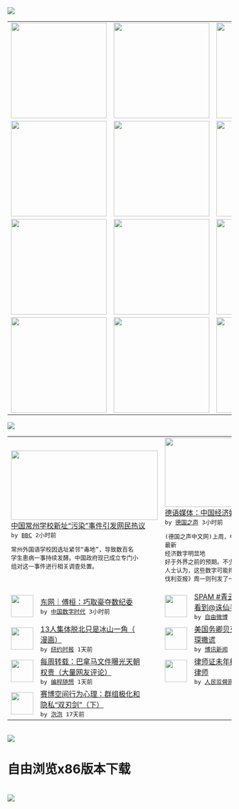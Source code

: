 

<a href="https://github.com/greatfire/z/raw/master/FreeBrowser.apk"><img src="https://raw.githubusercontent.com/greatfire/wiki/master/x/header.png" /></a><table><tr><td width="262" align="center" valign="center"><a href="https://github.com/greatfire/wiki/wiki/nyt" title="纽约时报中文网 国际纵览"><img src="https://raw.githubusercontent.com/greatfire/wiki/master/x/nyt_flag.png" width="215"/></a></td><td width="262" align="center" valign="center"><a href="https://github.com/greatfire/wiki/wiki/dw" title=""><img src="https://raw.githubusercontent.com/greatfire/wiki/master/x/dw_flag.png" width="215"/></a></td><td width="262" align="center" valign="center"><a href="https://github.com/greatfire/wiki/wiki/rmjd" title=""><img src="https://raw.githubusercontent.com/greatfire/wiki/master/x/rmjd_flag.png" width="215"/></a></td></tr><tr><td width="262" align="center" valign="center"><a href="https://github.com/paopaonetizen/website" title="泡泡 - 未经审查的互联网信息"><img src="https://raw.githubusercontent.com/greatfire/wiki/master/x/pp_flag.png" width="215"/></a></td><td width="262" align="center" valign="center"><a href="https://github.com/getlantern/mirror" title="以及自由微博和GreatFire.org官方中文论坛"><img src="https://raw.githubusercontent.com/greatfire/wiki/master/x/lantern_flag.png" width="215"/></a></td><td width="262" align="center" valign="center"><a href="https://github.com/cdtmirrors/m/" title=""><img src="https://raw.githubusercontent.com/greatfire/wiki/master/x/cdt_flag.png" width="215"/></a></td></tr><tr><td width="262" align="center" valign="center"><a href="https://github.com/program-think/blog" title="编程随想的博客"><img src="https://raw.githubusercontent.com/greatfire/wiki/master/x/pt_flag.png" width="215"/></a></td><td width="262" align="center" valign="center"><a href="https://github.com/greatfire/wiki/wiki/bbc" title=""><img src="https://raw.githubusercontent.com/greatfire/wiki/master/x/bbc_flag.png" width="215"/></a></td><td width="262" align="center" valign="center"><a href="https://github.com/freeweibo/s" title="自由微博 - 匿名和不受屏蔽的新浪微博搜索"><img src="https://raw.githubusercontent.com/greatfire/wiki/master/x/fw_flag.png" width="215"/></a></td></tr><tr><td width="262" align="center" valign="center"><a href="https://github.com/greatfire/wiki/wiki/google" title=""><img src="https://raw.githubusercontent.com/greatfire/wiki/master/x/google_flag.png" width="215"/></a></td><td width="262" align="center" valign="center"><a href="https://github.com/bxnews/boxun" title=""><img src="https://raw.githubusercontent.com/greatfire/wiki/master/x/bx_flag.png" width="215"/></a></td><td width="262" align="center" valign="center"><a href="https://github.com/greatfire/wiki/wiki/open-source" title="欢迎访问GreatFire.org开发者项目网站"><img src="https://raw.githubusercontent.com/greatfire/wiki/master/x/open-source_flag.png" width="215"/></a></td></tr></table><img src="https://raw.githubusercontent.com/greatfire/wiki/master/x/newsfeed text.png" /><table cols="4"><tr><td colspan="2" width="380"><a href="http://www.bbc.com/zhongwen/simp/china/2016/04/160418_china_social_media_angry"><img src="http://a.files.bbci.co.uk/worldservice/live/assets/images/2016/04/18/160418151853_water_144x81_xinhua_nocredit.jpg" width="330" height="156"/></a></br><a href="http://www.bbc.com/zhongwen/simp/china/2016/04/160418_china_social_media_angry">中国常州学校新址“污染”事件引发网民热议</a></br><kbd> by <a href="http://www.bbc.co.uk/zhongwen/simp">BBC</a> 2小时前 </kbd></br><pre>常州外国语学校因选址紧邻“毒地”，导致数百名<br/>学生患病一事持续发酵。中国政府现已成立专门小<br/>组对这一事件进行相关调查处置。</pre></td><td colspan="2" width="380"><a href="http://dw.com/p/1IXsC?maca=chi-GK-text-greatfire-all-chinese-15625-xml-mrss"><img src="http://www.dw.com/image/0,,18684912_302,00.jpg" width="330" height="156"/></a></br><a href="http://dw.com/p/1IXsC?maca=chi-GK-text-greatfire-all-chinese-15625-xml-mrss">德语媒体：中国经济好坏的关键依然在于改革</a></br><kbd> by <a href="http://dw.de">德国之声</a> 3小时前 </kbd></br><pre>(德国之声中文网)上周，中国官方发布的最新<br/>经济数字明显地好于外界之前的预期。不少分析<br/>人士认为，这些数字可能搀了水分。而德国《中巴<br/>伐利亚报》周一则刊发了一篇题...</pre></td></tr><tr><td><img src="https://raw.githubusercontent.com/greatfire/wiki/master/x/cdt_logo.png" width="50" height="50"/></td><td width="280"><a href="http://feedproxy.google.com/~r/chinadigitaltimes/main-page/~3/jgQWts2TEF0/">东网｜傅桓：巧取豪夺数纪委</a></br><kbd> by <a href="http://chinadigitaltimes.net/chinese/">中国数字时代</a> 3小时前 </kbd></td><td><img src="https://raw.githubusercontent.com/greatfire/wiki/master/x/fw_logo.png" width="50" height="50"/></td><td width="280"><a href="https://freeweibo.com/weibo/3965699301461969">SPAM #青云山上高科技#<br/> 看到@诛仙手游官博 ...</a></br><kbd> by <a href="https://freeweibo.com/">自由微博</a> 6小时前 </kbd></td></tr><tr><td><img src="http://static01.nyt.com/images/2016/04/15/opinion/15inytedhengart/15inytedhengart-articleLarge.jpg" width="50" height="50"/></td><td width="280"><a href="https://d3qlz4p8smvoli.cloudfront.net/opinion/20160418/c18heng/">13人集体脱北只是冰山一角（<br/>漫画）</a></br><kbd> by <a href="http://m.cn.nytimes.com/">纽约时报</a> 1天前 </kbd></td><td><img src="http://www.boxun.com/news/images/2016/04/201604180300china2.jpg" width="50" height="50"/></td><td width="280"><a href="http://www.boxun.com/news/gb/china/2016/04/201604180300.shtml">美国务卿贝克要人吴建民揭钱其<br/>琛撒谎</a></br><kbd> by <a href="http://www.boxun.com">博讯新闻</a> 1天前 </kbd></td></tr><tr><td><img src="http://lh3.googleusercontent.com/f8luwt2ckL1p7TeoT-qqmCG2sc7_mEjGhIXuSRCXzqLrZ623Onm78wKH4TciogtOxPFWtpo-fPf2murTjYIPCvWw2nvGfsj4nt3XI6u1sSQPWVZheIDGc91wmEml" width="50" height="50"/></td><td width="280"><a href="http://feedproxy.google.com/~r/programthink/~3/41SMxPsQ5Wg/weekly-share-100.html">每周转载：巴拿马文件曝光天朝<br/>权贵（大量网友评论）</a></br><kbd> by <a href="http://program-think.blogspot.com">编程随想</a> 1天前 </kbd></td><td><img src="https://raw.githubusercontent.com/greatfire/wiki/master/x/rmjd_logo.png" width="50" height="50"/></td><td width="280"><a href="http://www.rmjdw.com//fazhibobao/20160414/15525.html">律师证未年检 河北法官报警抓<br/>律师 </a></br><kbd> by <a href="http://www.rmjdw.com/">人民监督网</a> 4天前 </kbd></td></tr><tr><td><img src="https://pao-pao.net/sites/pao-pao.net/files/styles/large/public/xia_pian_wen_zhong_tu_.jpg?itok=PbTXxyjR" width="50" height="50"/></td><td width="280"><a href="https://pao-pao.net/article/684">赛博空间行为心理：群组极化和<br/>隐私“双刃剑”（下）</a></br><kbd> by <a href="https://pao-pao.net">泡泡</a> 17天前 </kbd></td></table></br><a href="https://github.com/greatfire/z/raw/master/FreeBrowser.apk"><img src="https://raw.githubusercontent.com/greatfire/wiki/master/x/download app.png" /></a><h1>自由浏览x86版本下载<h1><a href="https://github.com/greatfire/z/raw/master/FreeBrowser-x86.apk"><img src="https://raw.githubusercontent.com/greatfire/images/master/fb86.qr.png" /></a>